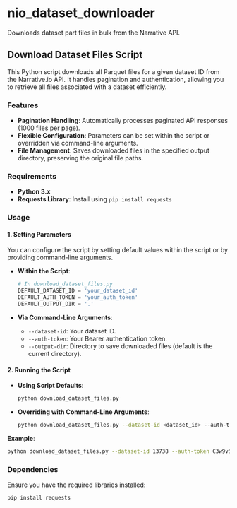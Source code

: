 # nio_dataset_downloader
Downloads dataset part files in bulk from the Narrative API. 

## Download Dataset Files Script

This Python script downloads all Parquet files for a given dataset ID from the Narrative.io API. It handles pagination and authentication, allowing you to retrieve all files associated with a dataset efficiently.

### Features

- **Pagination Handling**: Automatically processes paginated API responses (1000 files per page).
- **Flexible Configuration**: Parameters can be set within the script or overridden via command-line arguments.
- **File Management**: Saves downloaded files in the specified output directory, preserving the original file paths.

### Requirements

- **Python 3.x**
- **Requests Library**: Install using `pip install requests`

### Usage

#### 1. Setting Parameters

You can configure the script by setting default values within the script or by providing command-line arguments.

- **Within the Script**:
  ```python
  # In download_dataset_files.py
  DEFAULT_DATASET_ID = 'your_dataset_id'
  DEFAULT_AUTH_TOKEN = 'your_auth_token'
  DEFAULT_OUTPUT_DIR = '.'
  ```

- **Via Command-Line Arguments**:
  - `--dataset-id`: Your dataset ID.
  - `--auth-token`: Your Bearer authentication token.
  - `--output-dir`: Directory to save downloaded files (default is the current directory).

#### 2. Running the Script

- **Using Script Defaults**:
  ```bash
  python download_dataset_files.py
  ```

- **Overriding with Command-Line Arguments**:
  ```bash
  python download_dataset_files.py --dataset-id <dataset_id> --auth-token <auth_token> --output-dir <output_directory>
  ```

**Example**:
```bash
python download_dataset_files.py --dataset-id 13738 --auth-token C3w9vSJf1WieKGli8uThew== --output-dir ./downloads
```


### Dependencies

Ensure you have the required libraries installed:

```bash
pip install requests
```
